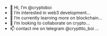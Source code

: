 - 👋 Hi, I’m @cryptoboi
- 👀 I’m interested in web3 development...
- 🌱 I’m currently learning more on blockchain...
- 💞️ I’m looking to collaborate on crypto...
- 📫 contact me on telegram @crypttto_boi ...

<!---
crypptoboi/crypptoboi is a ✨ special ✨ repository because its `README.md` (this file) appears on your GitHub profile.
You can click the Preview link to take a look at your changes.
--->
